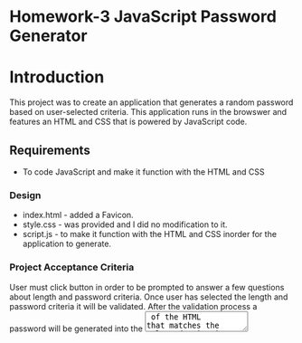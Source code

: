 # Homework-3 JavaScript Password Generator

# Introduction
This project was to create an application that generates a random password based on user-selected criteria. This application runs in the browswer and features an HTML and CSS that is powered by JavaScript code.

## Requirements
 * To code JavaScript and make it function with the HTML and CSS

### Design
  * index.html - added a Favicon.
  * style.css - was provided and I did no modification to it.
  * script.js - to make it function with the HTML and CSS inorder for the application to generate.

### Project Acceptance Criteria
   User must click button in order to be prompted to answer a few questions about length and password criteria. Once user has selected the length and password criteria it will be validated. After the validation process a password will be generated into the <textarea> of the HTML that matches the selected criteria. 


## Acknowledgement
  * W3Schools https://www.w3schools.com/
  * MDN Web Docs https://developer.mozilla.org/en-US/docs/Web/JavaScript
  * The Ultimate Favicon Generator https://favicon.io/


## Site
https://jpino7.github.io/Password-Generator/